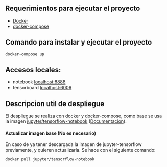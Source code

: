 ## Requerimientos para ejecutar el proyecto
- [Docker](https://www.docker.com/)
- [docker-compose](https://docs.docker.com/compose/)


## Comando para instalar y ejecutar el proyecto
```
docker-compose up
```

## Accesos locales:
- notebook [localhost:8888](http://localhost:8888)
- tensorboard [localhost:6006](http://localhost:6006)



## Descripcion util de despliegue
El despliegue se realiza con docker y docker-compose, como base se usa la imagen [jupyter/tensorflow-notebook](https://hub.docker.com/r/jupyter/tensorflow-notebook) ([Documentacion](https://jupyter-docker-stacks.readthedocs.io/en/latest/using/specifics.html#tensorflow)).

#### Actualizar imagen base (No es necesario)
En caso de ya tener descargada la imagen de jupyter-tensorflow previamente, y quieren actualizarla. Se hace con el siguiente comando:
```
docker pull jupyter/tensorflow-notebook
```




